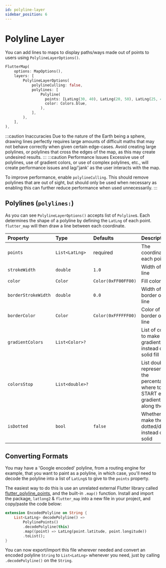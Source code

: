 ```yaml
---
id: polyline-layer
sidebar_position: 6
---
```


# Polyline Layer

You can add lines to maps to display paths/ways made out of points to users using `PolylineLayerOptions()`.

``` dart
FlutterMap(
    options: MapOptions(),
    layers: [
        PolylineLayerOptions(
            polylineCulling: false,
            polylines: [
                Polyline(
                  points: [LatLng(30, 40), LatLng(20, 50), LatLng(25, 45),],
                  color: Colors.blue,
                ),
            ],
        ),
    ],
),
```

:::caution Inaccuracies
Due to the nature of the Earth being a sphere, drawing lines perfectly requires large amounts of difficult maths that may not behave correctly when given certain edge-cases. Avoid creating large polylines, or polylines that cross the edges of the map, as this may create undesired results.
:::
:::caution Performance Issues
Excessive use of polylines, use of gradient colors, or use of complex polylines, etc., will create performance issues and lag/'jank' as the user interacts with the map.

To improve performance, enable `polylineCulling`. This should remove polylines that are out of sight, but should only be used when necessary as enabling this can further reduce performance when used unnecessarily.
:::

## Polylines (`polylines:`)

As you can see `PolylineLayerOptions()` accepts list of `Polyline`s. Each determines the shape of a polyline by defining the `LatLng` of each point. `flutter_map` will then draw a line between each coordinate.

| Property            | Type            | Defaults            | Description                                                                                   |
| :------------------ | :-------------- | :------------------ | :-------------------------------------------------------------------------------------------- |
| `points`            | `List<LatLng>`  | required            | The coordinates of each point                                                                 |
| `strokeWidth`       | `double`        | `1.0`               | Width of the line                                                                             |
| `color`             | `Color`         | `Color(0xFF00FF00)` | Fill color                                                                                    |
| `borderStrokeWidth` | `double`        | `0.0`               | Width of the border of the line                                                               |
| `borderColor`       | `Color`         | `Color(0xFFFFFF00)` | Color of the border of the line                                                               |
| `gradientColors`    | `List<Color>?`  |                     | List of colors to make gradient fill instead of a solid fill                                  |
| `colorsStop`        | `List<double>?` |                     | List doubles representing the percentage of where to START each gradient color along the line |
| `isDotted`          | `bool`          | `false`             | Whether to make the line dotted/dashed instead of solid                                       |

## Converting Formats

You may have a 'Google encoded' polyline, from a routing engine for example, that you want to paint as a polyline, in which case, you'll need to decode the polyline into a list of `LatLng`s to give to the `points` property.

The easiest way to do this is use an unrelated external Flutter library called [flutter_polyline_points](https://pub.dev/packages/flutter_polyline_points), and the built-in `.map()` function. Install and import the package, `latlong2` & `flutter_map` into a new file in your project, and copy/paste the code below:

```dart
extension EncodedPolyline on String {
    List<LatLng> decodePolyline() =>
        PolylinePoints()
        .decodePolyline(this)
        .map((point) => LatLng(point.latitude, point.longitude))
        .toList();
}
```

You can now export/import this file wherever needed and convert an encoded polyline `String` to `List<LatLng>` whenever you need, just by calling `.decodePolyline()` on the `String`.
